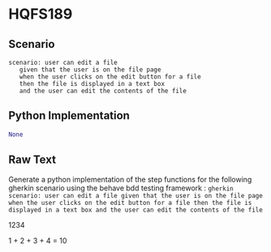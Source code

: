 # HQFS189
## Scenario
```gherkin
scenario: user can edit a file 
   given that the user is on the file page 
   when the user clicks on the edit button for a file 
   then the file is displayed in a text box 
   and the user can edit the contents of the file
```


## Python Implementation
```python
None
```


## Raw Text
Generate a python implementation of the step functions for the following gherkin scenario using the behave bdd testing framework : ```gherkin scenario: user can edit a file given that the user is on the file page when the user clicks on the edit button for a file then the file is displayed in a text box and the user can edit the contents of the file ```

1234

1 + 2 + 3 + 4 = 10
